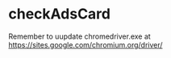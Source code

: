 # checkAdsCard
Remember to uupdate chromedriver.exe at https://sites.google.com/chromium.org/driver/
